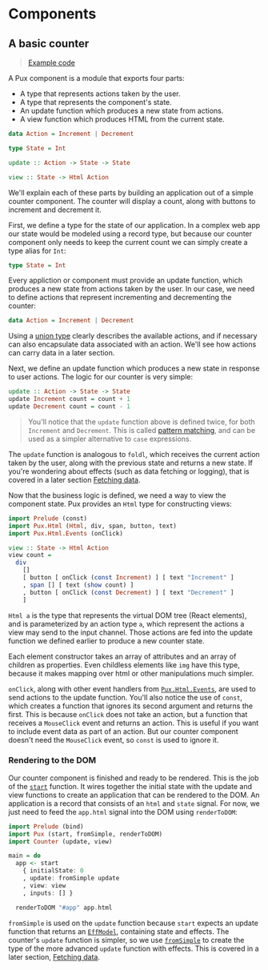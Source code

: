 # Components

## A basic counter

> [Example code](https://github.com/alexmingoia/purescript-pux/tree/master/examples/basic-counter/)

A Pux component is a module that exports four parts:

- A type that represents actions taken by the user.
- A type that represents the component's state.
- An update function which produces a new state from actions.
- A view function which produces HTML from the current state.

```purescript
data Action = Increment | Decrement

type State = Int

update :: Action -> State -> State

view :: State -> Html Action
```

We'll explain each of these parts by building an application out of a simple
counter component. The counter will display a count, along with buttons to
increment and decrement it.

First, we define a type for the state of our application.
In a complex web app our state would be modeled using a record type, but
because our counter component only needs to keep the current count we can
simply create a type alias for `Int`:

```purescript
type State = Int
```

Every appliction or component must provide an update function, which produces a
new state from actions taken by the user. In our case, we need to define
actions that represent incrementing and decrementing the counter:

```purescript
data Action = Increment | Decrement
```

Using a
[union type](https://leanpub.com/purescript/read#leanpub-auto-algebraic-data-types)
clearly describes the available actions, and if necessary can also encapsulate
data associated with an action. We'll see how actions can carry data in a later
section.

Next, we define an update function which produces a new state in response to
user actions. The logic for our counter is very simple:

```purescript
update :: Action -> State -> State
update Increment count = count + 1
update Decrement count = count - 1
```

> You'll notice that the `update` function above is defined twice, for both
> `Increment` and `Decrement`. This is called
> [pattern matching](https://leanpub.com/purescript/read#leanpub-auto-pattern-matching),
> and can be used as a simpler alternative to `case` expressions.

The `update` function is analogous to `foldl`, which receives the current
action taken by the user, along with the previous state and returns a new
state. If you're wondering about effects (such as data fetching or logging),
that is covered in a later section [Fetching data](/fetching-data.html).

Now that the business logic is defined, we need a way to view the component
state. Pux provides an `Html` type for constructing views:

```purescript
import Prelude (const)
import Pux.Html (Html, div, span, button, text)
import Pux.Html.Events (onClick)

view :: State -> Html Action
view count =
  div
    []
    [ button [ onClick (const Increment) ] [ text "Increment" ]
    , span [] [ text (show count) ]
    , button [ onClick (const Decrement) ] [ text "Decrement" ]
    ]
```

`Html a` is the type that represents the virtual DOM tree (React elements), and
is parameterized by an action type `a`, which represent the actions a view may
send to the input channel. Those actions are fed into the update function we
defined earlier to produce a new counter state.

Each element constructor takes an array of attributes and an array of children
as properties. Even childless elements like `img` have this type, because it
makes mapping over html or other manipulations much simpler.

`onClick`, along with other event handlers from
[`Pux.Html.Events`](/API/Pux/Html/Events.html), are used to send actions
to the update function. You'll also notice the use of `const`, which creates
a function that ignores its second argument and returns the first. This is
because `onClick` does not take an action, but a function that receives a
`MouseClick` event and returns an action. This is useful if you want to
include event data as part of an action. But our counter component doesn't
need the `MouseClick` event, so `const` is used to ignore it.

### Rendering to the DOM

Our counter component is finished and ready to be rendered. This is the job of
the [`start`](/API/Pux.html#start) function. It wires together the initial state
with the update and view functions to create an application that can be
rendered to the DOM. An application is a record that consists of an `html` and
`state` signal. For now, we just need to feed the `app.html` signal into the
DOM using `renderToDOM`:

```purescript
import Prelude (bind)
import Pux (start, fromSimple, renderToDOM)
import Counter (update, view)

main = do
  app <- start
    { initialState: 0
    , update: fromSimple update
    , view: view
    , inputs: [] }

  renderToDOM "#app" app.html
```

`fromSimple` is used on the `update` function because `start` expects an update
function that returns an [`EffModel`](/API/Pux.html#effmodel), containing state
and effects.  The counter's `update` function is simpler, so we use
[`fromSimple`](/API/Pux.html#fromsimple) to create the type of the more
advanced `update` function with effects. This is covered in a later section,
[Fetching data](/fetching-data.html).
